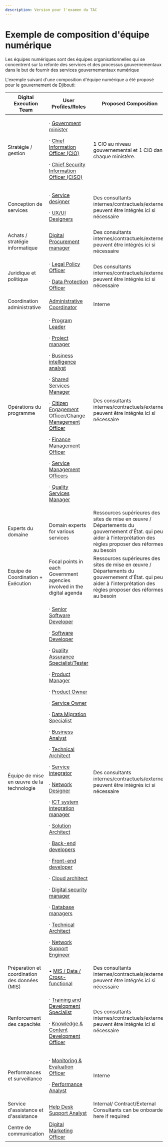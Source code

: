 ```yaml
---
description: Version pour l'examen du TAC
---
```


# Exemple de composition d'équipe numérique

Les équipes numériques sont des équipes organisationnelles qui se concentrent sur la refonte des services et des processus gouvernementaux dans le but de fournir des services gouvernementaux numérique

L'exemple suivant d'une composition d'équipe numérique a été proposé pour le gouvernement de Djibouti:

<table><thead><tr><th>Digital Execution Team</th><th width="262">User Profiles/Roles</th><th>Proposed Composition</th></tr></thead><tbody><tr><td>Stratégie / gestion</td><td><p>· <a href="../govstack-implementation-playbook/annex/govstack-user-profiles-taxonomy.md#government-minister">Government minister</a></p><p>· <a href="../govstack-implementation-playbook/annex/govstack-user-profiles-taxonomy.md#chief-information-officer">Chief Information Officer (CIO)</a></p><p>· <a href="../govstack-implementation-playbook/annex/govstack-user-profiles-taxonomy.md#chief-security-information-officer-ciso">Chief Security Information Officer (CISO)</a></p></td><td>1 CIO au niveau gouvernemental et 1 CIO dans chaque ministère.</td></tr><tr><td>Conception de services</td><td><p>· <a href="../govstack-implementation-playbook/annex/govstack-user-profiles-taxonomy.md#service-designer">Service designer</a></p><p>· <a href="../govstack-implementation-playbook/annex/govstack-user-profiles-taxonomy.md#ux-ui-designers">UX/UI Designers</a></p></td><td>Des consultants internes/contractuels/externes peuvent être intégrés ici si nécessaire</td></tr><tr><td>Achats / stratégie informatique</td><td><a href="../govstack-implementation-playbook/annex/govstack-user-profiles-taxonomy.md#procurement-manager">Digital Procurement manager</a></td><td>Des consultants internes/contractuels/externes peuvent être intégrés ici si nécessaire</td></tr><tr><td>Juridique et politique</td><td><p>· <a href="../govstack-implementation-playbook/annex/govstack-user-profiles-taxonomy.md#legal-policy-officer">Legal Policy Officer</a></p><p>· <a href="../govstack-implementation-playbook/annex/govstack-user-profiles-taxonomy.md#data-protection-officer">Data Protection Officer</a></p></td><td>Des consultants internes/contractuels/externes peuvent être intégrés ici si nécessaire</td></tr><tr><td>Coordination administrative</td><td><a href="../govstack-implementation-playbook/annex/govstack-user-profiles-taxonomy.md#administrative-coordinator">Administrative Coordinator</a></td><td>Interne</td></tr><tr><td>Opérations du programme</td><td><p>· <a href="../govstack-implementation-playbook/annex/govstack-user-profiles-taxonomy.md#ict-operations-manager">Program Leader</a></p><p>· <a href="../govstack-implementation-playbook/annex/govstack-user-profiles-taxonomy.md#project-manager">Project manager</a></p><p>· <a href="../govstack-implementation-playbook/annex/govstack-user-profiles-taxonomy.md#business-process-analyst">Business intelligence analyst</a></p><p>· <a href="../govstack-implementation-playbook/annex/govstack-user-profiles-taxonomy.md#shared-service-manager">Shared Services Manager</a></p><p>· <a href="../govstack-implementation-playbook/annex/govstack-user-profiles-taxonomy.md#citizen-engagement-officer-change-management-officer">Citizen Engagement Officer/Change Management Officer</a></p><p>· <a href="../govstack-implementation-playbook/annex/govstack-user-profiles-taxonomy.md#finance-management-officer">Finance Management Officer</a></p><p>· <a href="../govstack-implementation-playbook/annex/govstack-user-profiles-taxonomy.md#service-management-officers">Service Management Officers</a></p><p>· <a href="../govstack-implementation-playbook/annex/govstack-user-profiles-taxonomy.md#quality-services-manager">Quality Services Manager</a></p></td><td>Des consultants internes/contractuels/externes peuvent être intégrés ici si nécessaire</td></tr><tr><td>Experts du domaine</td><td>Domain experts for various services</td><td>Ressources supérieures des sites de mise en œuvre / Départements du gouvernement d'État. qui peut aider à l'interprétation des règles proposer des réformes au besoin</td></tr><tr><td>Equipe de Coordination + Exécution</td><td>Focal points in each Government agencies involved in the digital agenda</td><td>Ressources supérieures des sites de mise en œuvre / Départements du gouvernement d'État. qui peut aider à l'interprétation des règles proposer des réformes au besoin</td></tr><tr><td>Équipe de mise en œuvre de la technologie</td><td><p>· <a href="../govstack-implementation-playbook/annex/govstack-user-profiles-taxonomy.md#software-systems-developer">Senior Software Developer</a></p><p>· <a href="../govstack-implementation-playbook/annex/govstack-user-profiles-taxonomy.md#software-systems-developer">Software Developer</a></p><p>· <a href="../govstack-implementation-playbook/annex/govstack-user-profiles-taxonomy.md#tester-quality-assurance-specialist">Quality Assurance Specialist/Tester</a></p><p>· <a href="../govstack-implementation-playbook/annex/govstack-user-profiles-taxonomy.md#product-manager">Product Manager</a></p><p>· <a href="../govstack-implementation-playbook/annex/govstack-user-profiles-taxonomy.md#product-owner">Product Owner</a></p><p>· <a href="../govstack-implementation-playbook/annex/govstack-user-profiles-taxonomy.md#service-owner">Service Owner</a></p><p>· <a href="../govstack-implementation-playbook/annex/govstack-user-profiles-taxonomy.md#data-migration-specialist">Data Migration Specialist </a></p><p>· <a href="../govstack-implementation-playbook/annex/govstack-user-profiles-taxonomy.md#business-process-analyst">Business Analyst</a></p><p>· <a href="../govstack-implementation-playbook/annex/govstack-user-profiles-taxonomy.md#technical-architect">Technical Architect</a></p><p>· <a href="../govstack-implementation-playbook/annex/govstack-user-profiles-taxonomy.md#service-integrator">Service integrator</a></p><p>· <a href="../govstack-implementation-playbook/annex/govstack-user-profiles-taxonomy.md#system-network-designer">Network Designer</a></p><p>· <a href="../govstack-implementation-playbook/annex/govstack-user-profiles-taxonomy.md#ict-system-integration-consultant">ICT system integration manager</a></p><p>· <a href="../govstack-implementation-playbook/annex/govstack-user-profiles-taxonomy.md#solution-architect">Solution Architect</a></p><p>· <a href="../govstack-implementation-playbook/annex/govstack-user-profiles-taxonomy.md#back-end-developers">Back-end developers</a></p><p>· <a href="../govstack-implementation-playbook/annex/govstack-user-profiles-taxonomy.md#front-end-developer">Front-end developer</a></p><p>· <a href="../govstack-implementation-playbook/annex/govstack-user-profiles-taxonomy.md#cloud-architect">Cloud architect</a></p><p>· <a href="../govstack-implementation-playbook/annex/govstack-user-profiles-taxonomy.md#digital-security-manager">Digital security manager</a></p><p>· <a href="../govstack-implementation-playbook/annex/govstack-user-profiles-taxonomy.md#database-managers">Database managers</a></p><p>· <a href="../govstack-implementation-playbook/annex/govstack-user-profiles-taxonomy.md#technical-architect">Technical Architect</a></p><p>· <a href="../govstack-implementation-playbook/annex/govstack-user-profiles-taxonomy.md#network-support-engineer">Network Support Engineer</a></p></td><td>Des consultants internes/contractuels/externes peuvent être intégrés ici si nécessaire</td></tr><tr><td>Préparation et coordination des données (MIS)</td><td>• <a href="../govstack-implementation-playbook/annex/govstack-user-profiles-taxonomy.md#data-entry-analysts">MIS / Data / Cross-functional</a></td><td>Des consultants internes/contractuels/externes peuvent être intégrés ici si nécessaire</td></tr><tr><td>Renforcement des capacités</td><td><p>· <a href="../govstack-implementation-playbook/annex/govstack-user-profiles-taxonomy.md#training-and-development-specialist">Training and Development Specialist</a></p><p>· <a href="../govstack-implementation-playbook/annex/govstack-user-profiles-taxonomy.md#knowledge-and-content-development-officer">Knowledge &#x26; Content Development Officer</a></p></td><td>Des consultants internes/contractuels/externes peuvent être intégrés ici si nécessaire</td></tr><tr><td>Performances et surveillance</td><td><p>· <a href="../govstack-implementation-playbook/annex/govstack-user-profiles-taxonomy.md#monitoring-and-evaluation-officer">Monitoring &#x26; Evaluation Officer</a>  </p><p>· <a href="../govstack-implementation-playbook/annex/govstack-user-profiles-taxonomy.md#performance-analyst">Performance Analyst</a></p></td><td>Interne</td></tr><tr><td>Service d'assistance et d'assistance</td><td><a href="../govstack-implementation-playbook/annex/govstack-user-profiles-taxonomy.md#help-desk-support-analyst">Help Desk Support Analyst</a></td><td>Internal/ Contract/External Consultants can be onboarded here if required</td></tr><tr><td>Centre de communication</td><td><a href="../govstack-implementation-playbook/annex/govstack-user-profiles-taxonomy.md#digital-marketing-officer">Digital Marketing Officer</a></td><td></td></tr></tbody></table>
